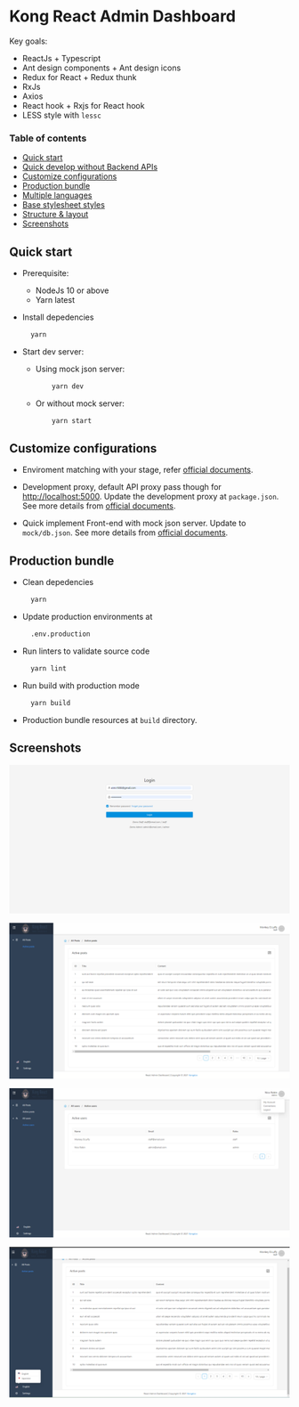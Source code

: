# Kong React Admin Dashboard

Key goals:

-   ReactJs + Typescript
-   Ant design components + Ant design icons
-   Redux for React + Redux thunk
-   RxJs
-   Axios
-   React hook + Rxjs for React hook
-   LESS style with `lessc`

### Table of contents

-   [Quick start](#quick-start)
-   [Quick develop without Backend APIs](docs/mock-api.md)
-   [Customize configurations](#customize-configurations)
-   [Production bundle](#production-bundle)
-   [Multiple languages](docs/multiple-languages.md)
-   [Base stylesheet styles](docs/base-stylesheets.md)
-   [Structure & layout](docs/structure-layout.md)
-   [Screenshots](#screenshots)

## Quick start

-   Prerequisite:

    -   NodeJs 10 or above
    -   Yarn latest

-   Install depedencies

    ```bash
      yarn
    ```

-   Start dev server:

    -   Using mock json server:

        ```bash
            yarn dev
        ```

    -   Or without mock server:

        ```bash
            yarn start
        ```

## Customize configurations

-   Enviroment matching with your stage, refer [official documents](https://create-react-app.dev/docs/adding-custom-environment-variables/).

-   Development proxy, default API proxy pass though for [http://localhost:5000](http://localhost:5000). Update the development proxy at `package.json`. See more details from [official documents](https://create-react-app.dev/docs/proxying-api-requests-in-development).

-   Quick implement Front-end with mock json server. Update to `mock/db.json`. See more details from [official documents](https://github.com/typicode/json-server#getting-started).

## Production bundle

-   Clean depedencies

    ```bash
      yarn
    ```

-   Update production environments at

    ```bash
      .env.production
    ```

-   Run linters to validate source code

    ```bash
      yarn lint
    ```

-   Run build with production mode

    ```bash
      yarn build
    ```

-   Production bundle resources at `build` directory.

## Screenshots

![1.png](docs/screenshots/1.png)

![2.png](docs/screenshots/2.png)

![3.png](docs/screenshots/3.png)

![4.png](docs/screenshots/4.png)
